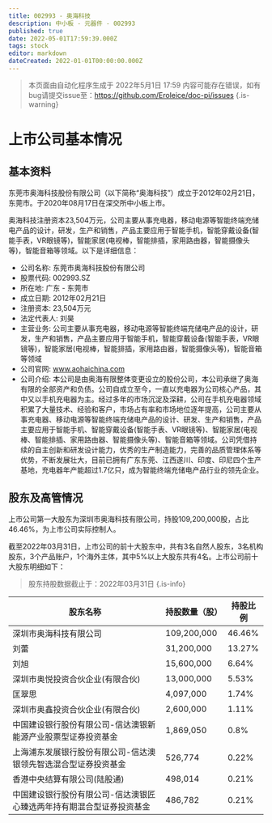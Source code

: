 ```yaml
---
title: 002993 - 奥海科技
description: 中小板 - 元器件 - 002993
published: true
date: 2022-05-01T17:59:39.000Z
tags: stock
editor: markdown
dateCreated: 2022-01-01T00:00:00.000Z
---
```


> 本页面由自动化程序生成于 2022年5月1日 17:59
> 内容可能存在错误，如有bug请提交issue至：https://github.com/Eroleice/doc-pi/issues
{.is-warning}

# 上市公司基本情况

## 基本资料

东莞市奥海科技股份有限公司（以下简称“奥海科技”）成立于2012年02月21日，东莞市。于2020年08月17日在深交所中小板上市。

奥海科技注册资本23,504万元，公司主要从事充电器，移动电源等智能终端充储电产品的设计，研发，生产和销售，产品主要应用于智能手机，智能穿戴设备(智能手表，VR眼镜等)，智能家居(电视棒，智能排插，家用路由器，智能摄像头等)，智能音箱等领域。以下是详细信息：

- 公司名称: 东莞市奥海科技股份有限公司
- 股票代码: 002993.SZ
- 所在地: 广东 - 东莞市
- 成立日期: 2012年02月21日
- 注册资本: 23,504万元
- 法定代表人: 刘昊
- 主营业务: 公司主要从事充电器，移动电源等智能终端充储电产品的设计，研发，生产和销售，产品主要应用于智能手机，智能穿戴设备(智能手表，VR眼镜等)，智能家居(电视棒，智能排插，家用路由器，智能摄像头等)，智能音箱等领域
- 公司官网: www.aohaichina.com
- 公司介绍: 本公司是由奥海有限整体变更设立的股份公司，本公司承继了奥海有限的全部资产和负债。公司自成立至今，一直以充电器为公司核心产品，其中又以手机充电器为主。经过多年的市场沉淀及深耕，公司在手机充电器领域积累了大量技术、经验和客户，市场占有率和市场地位逐年提高，公司主要从事充电器、移动电源等智能终端充储电产品的设计、研发、生产和销售，产品主要应用于智能手机、智能穿戴设备(智能手表、VR眼镜等)、智能家居(电视棒、智能排插、家用路由器、智能摄像头等)、智能音箱等领域。公司凭借持续的自主创新和研发设计能力，优秀的生产制造能力，完善的品质管理体系等优势，不断发展壮大，目前已拥有广东东莞、江西遂川、印度、印尼四个生产基地，充电器年产能超过1.7亿只，成为智能终端充储电产品行业的领先企业。


## 股东及高管情况

上市公司第一大股东为深圳市奥海科技有限公司，持股109,200,000股，占比46.46%，为上市公司实际控制人。

截至2022年03月31日，上市公司的前十大股东中，共有3名自然人股东，3名机构股东，3个产品账户，1个海外主体，其中5%以上大股东共有4名。上市公司前十大股东明细如下：

> 股东持股数据截止于：2022年03月31日
{.is-info}

| 股东名称 | 持股数量（股） | 持股比例 |
| --- | --- | --- |
| 深圳市奥海科技有限公司 | 109,200,000 | 46.46% |
| 刘蕾 | 31,200,000 | 13.27% |
| 刘旭 | 15,600,000 | 6.64% |
| 深圳市奥悦投资合伙企业(有限合伙) | 13,000,000 | 5.53% |
| 匡翠思 | 4,097,000 | 1.74% |
| 深圳市奥鑫投资合伙企业(有限合伙) | 2,600,000 | 1.11% |
| 中国建设银行股份有限公司-信达澳银新能源产业股票型证券投资基金 | 1,869,050 | 0.8% |
| 上海浦东发展银行股份有限公司-信达澳银领先智选混合型证券投资基金 | 526,774 | 0.22% |
| 香港中央结算有限公司(陆股通) | 498,014 | 0.21% |
| 中国建设银行股份有限公司-信达澳银匠心臻选两年持有期混合型证券投资基金 | 486,782 | 0.21% |




